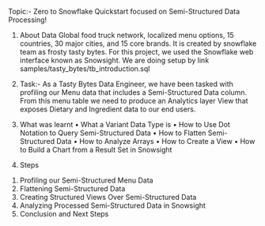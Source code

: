 Topic:- Zero to Snowflake Quickstart focused on Semi-Structured Data Processing!

1)	About Data
Global food truck network, localized menu options, 15 countries, 30 major cities, and 15 core brands. It is created by snowflake team as frosty tasty bytes. For this project, we used the Snowflake web interface known as Snowsight. We are doing setup by link 
samples/tasty_bytes/tb_introduction.sql

2)  Task:-
As a Tasty Bytes Data Engineer, we have been tasked with profiling our Menu data that includes a Semi-Structured Data column. From this menu table we need to produce an Analytics layer View that exposes Dietary and Ingredient data to our end users.

3)	What was learnt
•	What a Variant Data Type is
•	How to Use Dot Notation to Query Semi-Structured Data
•	How to Flatten Semi-Structured Data
•	How to Analyze Arrays
•	How to Create a View
•	How to Build a Chart from a Result Set in Snowsight

4)	Steps
1.	Profiling our Semi-Structured Menu Data
2.	Flattening Semi-Structured Data
3.	Creating Structured Views Over Semi-Structured Data
4.	Analyzing Processed Semi-Structured Data in Snowsight
5.	Conclusion and Next Steps
